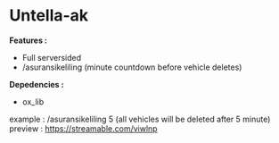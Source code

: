 # Untella-ak
**Features :**
- Full serversided
- /asuransikeliling (minute countdown before vehicle deletes)

**Depedencies :**
- ox_lib

example : /asuransikeliling 5 (all vehicles will be deleted after 5 minute)
preview : https://streamable.com/viwlnp
